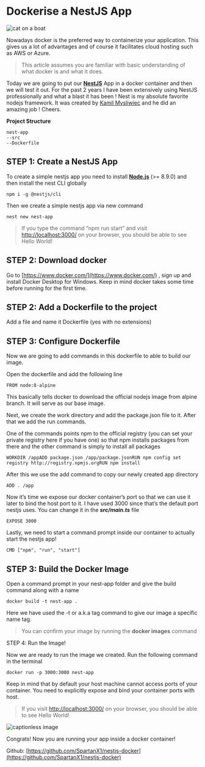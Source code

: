 Dockerise a NestJS App
======================
![cat on a boat](https://miro.medium.com/v2/resize:fit:1400/format:webp/1*zbsujWzYrvF4cNdetw1JPg.jpeg)

Nowadays docker is the preferred way to containerize your application. This gives us a lot of advantages and of course it facilitates cloud hosting such as AWS or Azure.

> This article assumes you are familiar with basic understanding of what docker is and what it does.

Today we are going to put our [**NestJS**](https://docs.nestjs.com/) App in a docker container and then we will test it out. For the past 2 years I have been extensively using NestJS professionally and what a blast it has been ! Nest is my absolute favorite nodejs framework. It was created by [Kamil Mysliwiec](https://medium.com/u/f7cc8266ff67?source=post_page---user_mention--2b7f42fc333f--------------------------------) and he did an amazing job ! Cheers.

**Project Structure**

```
nest-app
--src
--Dockerfile
```

STEP 1: Create a NestJS App
---------------------------

To create a simple nestjs app you need to install [**Node.js**](https://nodejs.org/) (>= 8.9.0) and then install the nest CLI globally

```
npm i -g @nestjs/cli
```

Then we create a simple nestjs app via new command

```
nest new nest-app
```

> If you type the command “npm run start” and visit [http://localhost:3000/](http://localhost:3000/) on your browser, you should be able to see Hello World!

**STEP 2: Download docker**
---------------------------

Go to [https://www.docker.com/](https://www.docker.com/) , sign up and install Docker Desktop for Windows. Keep in mind docker takes some time before running for the first time.

STEP 2: Add a Dockerfile to the project
---------------------------------------

Add a file and name it Dockerfile (yes with no extensions)

STEP 3: Configure Dockerfile
----------------------------

Now we are going to add commands in this dockerfile to able to build our image.

Open the dockerfile and add the following line

```
FROM node:8-alpine
```

This basically tells docker to download the official nodejs image from alpine branch. It will serve as our base image.

Next, we create the work directory and add the package.json file to it. After that we add the run commands.

One of the commands points npm to the official registry (you can set your private registry here if you have one) so that npm installs packages from there and the other command is simply to install all packages

```
WORKDIR /appADD package.json /app/package.jsonRUN npm config set registry http://registry.npmjs.orgRUN npm install
```

After this we use the add command to copy our newly created app directory

```
ADD . /app
```

Now it’s time we expose our docker container’s port so that we can use it later to bind the host port to it. I have used 3000 since that’s the default port nestjs uses. You can change it in the **_src/main.ts_** file

```
EXPOSE 3000
```

Lastly, we need to start a command prompt inside our container to actually start the nestjs app!

```
CMD ["npm", "run", "start"]
```

STEP 3: Build the Docker Image
------------------------------

Open a command prompt in your nest-app folder and give the build command along with a name

```
docker build -t nest-app .
```

Here we have used the -t or a.k.a tag command to give our image a specific name tag.

> You can confirm your image by running the **docker images** command

STEP 4: Run the Image!

Now we are ready to run the image we created. Run the following command in the terminal

```
docker run -p 3000:3000 nest-app
```

Keep in mind that by default your host machine cannot access ports of your container. You need to explicitly expose and bind your container ports with host.

> If you visit [http://localhost:3000/](http://localhost:3000/) on your browser, you should be able to see Hello World!

![captionless image](https://miro.medium.com/v2/resize:fit:1106/format:webp/1*mQ2tNb3Bg6PR5vPJdmvq1w.png)

Congrats! Now you are running your app inside a docker container!

Github: [https://github.com/SpartanX1/nestjs-docker](https://github.com/SpartanX1/nestjs-docker)
